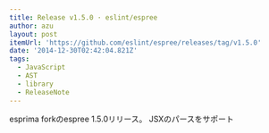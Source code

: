```yaml
---
title: Release v1.5.0 · eslint/espree
author: azu
layout: post
itemUrl: 'https://github.com/eslint/espree/releases/tag/v1.5.0'
date: '2014-12-30T02:42:04.821Z'
tags:
  - JavaScript
  - AST
  - library
  - ReleaseNote
---
```

esprima forkのespree 1.5.0リリース。
JSXのパースをサポート
